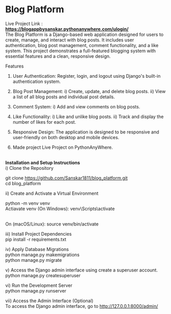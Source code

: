 # Blog Platform

Live Project Link : <b> https://blogappbysanskar.pythonanywhere.com/ulogin/ </b>
<br/>
The Blog Platform is a Django-based web application designed for users to create, manage, and interact with blog posts. It includes user authentication, blog post management, comment functionality, and a like system. This project demonstrates a full-featured blogging system with essential features and a clean, responsive design.

Features
1) User Authentication: Register, login, and logout using Django's built-in authentication system.

2) Blog Post Management:
   i) Create, update, and delete blog posts.
   ii) View a list of all blog posts and individual post details.
   
3) Comment System:
   i) Add and view comments on blog posts.
  
4) Like Functionality:
   i) Like and unlike blog posts.
  ii) Track and display the number of likes for each post.

6) Responsive Design: The application is designed to be responsive and user-friendly on both desktop and mobile devices.
   
8) Made project Live Project on PythonAnyWhere.

<br/>
<b>Installation and Setup Instructions</b>
<br/>
i) Clone the Repository

git clone https://github.com/Sanskar1811/blog_platform.git
<br/>
cd blog_platform

ii) Create and Activate a Virtual Environment

python -m venv venv
<br>
Actiavate venv (On Windows):
venv\Scripts\activate

<br/>
On (macOS/Linux):
source venv/bin/activate

iii) Install Project Dependencies
<br/>
pip install -r requirements.txt

iv) Apply Database Migrations
<br/>
python manage.py makemigrations
<br/>
python manage.py migrate


v) Access the Django admin interface using create a superuser account.
<br/>
python manage.py createsuperuser


vi) Run the Development Server
<br/>
python manage.py runserver


vii) Access the Admin Interface (Optional)
<br/>
To access the Django admin interface, go to http://127.0.0.1:8000/admin/ 
